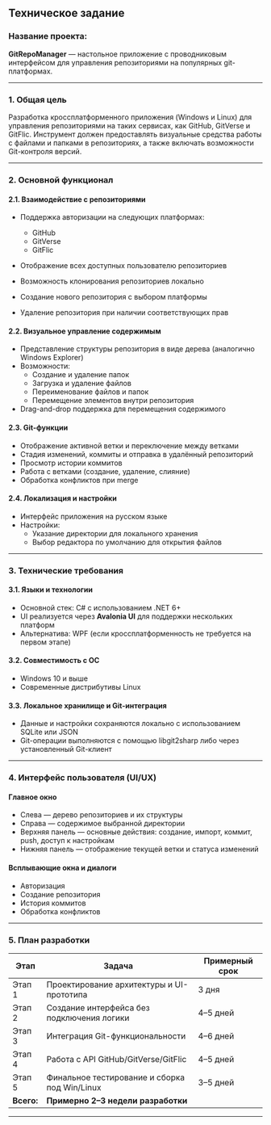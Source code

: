 ## **Техническое задание**

### **Название проекта:**

**GitRepoManager** — настольное приложение с проводниковым интерфейсом для управления репозиториями на популярных git-платформах.

---

### **1. Общая цель**

Разработка кроссплатформенного приложения (Windows и Linux) для управления репозиториями на таких сервисах, как GitHub, GitVerse и GitFlic. Инструмент должен предоставлять визуальные средства работы с файлами и папками в репозиториях, а также включать возможности Git-контроля версий.

---

### **2. Основной функционал**

#### **2.1. Взаимодействие с репозиториями**

* Поддержка авторизации на следующих платформах:
  * GitHub  
  * GitVerse  
  * GitFlic  

* Отображение всех доступных пользователю репозиториев  
* Возможность клонирования репозиториев локально  
* Создание нового репозитория с выбором платформы  
* Удаление репозитория при наличии соответствующих прав  

#### **2.2. Визуальное управление содержимым**

* Представление структуры репозитория в виде дерева (аналогично Windows Explorer)  
* Возможности:
  * Создание и удаление папок  
  * Загрузка и удаление файлов  
  * Переименование файлов и папок  
  * Перемещение элементов внутри репозитория  
* Drag-and-drop поддержка для перемещения содержимого  

#### **2.3. Git-функции**

* Отображение активной ветки и переключение между ветками  
* Стадия изменений, коммиты и отправка в удалённый репозиторий  
* Просмотр истории коммитов  
* Работа с ветками (создание, удаление, слияние)  
* Обработка конфликтов при merge  

#### **2.4. Локализация и настройки**

* Интерфейс приложения на русском языке  
* Настройки:
  * Указание директории для локального хранения  
  * Выбор редактора по умолчанию для открытия файлов  

---

### **3. Технические требования**

#### **3.1. Языки и технологии**

* Основной стек: C# с использованием .NET 6+  
* UI реализуется через **Avalonia UI** для поддержки нескольких платформ  
* Альтернатива: WPF (если кроссплатформенность не требуется на первом этапе)  

#### **3.2. Совместимость с ОС**

* Windows 10 и выше  
* Современные дистрибутивы Linux  

#### **3.3. Локальное хранилище и Git-интеграция**

* Данные и настройки сохраняются локально с использованием SQLite или JSON  
* Git-операции выполняются с помощью libgit2sharp либо через установленный Git-клиент  

---

### **4. Интерфейс пользователя (UI/UX)**

#### **Главное окно**

* Слева — дерево репозиториев и их структуры  
* Справа — содержимое выбранной директории  
* Верхняя панель — основные действия: создание, импорт, коммит, push, доступ к настройкам  
* Нижняя панель — отображение текущей ветки и статуса изменений  

#### **Всплывающие окна и диалоги**

* Авторизация  
* Создание репозитория  
* История коммитов  
* Обработка конфликтов  

---

### **5. План разработки**

| Этап       | Задача                                         | Примерный срок |
|------------|------------------------------------------------|----------------|
| Этап 1     | Проектирование архитектуры и UI-прототипа      | 3 дня          |
| Этап 2     | Создание интерфейса без подключения логики     | 4–5 дней       |
| Этап 3     | Интеграция Git-функциональности                | 4–6 дней       |
| Этап 4     | Работа с API GitHub/GitVerse/GitFlic           | 4–5 дней       |
| Этап 5     | Финальное тестирование и сборка под Win/Linux  | 3–5 дней       |
| **Всего:** | **Примерно 2–3 недели разработки**             |                |

---
